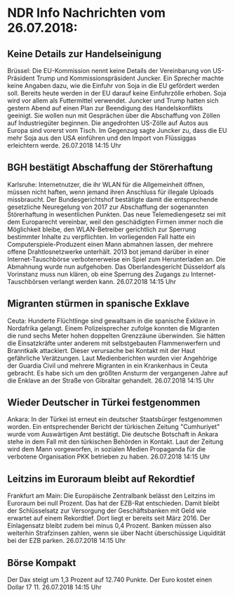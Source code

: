# NDR Info Nachrichten vom 26.07.2018:


## Keine Details zur Handelseinigung
Brüssel: Die EU-Kommission nennt keine Details der Vereinbarung von US-Präsident Trump und Kommissionspräsident Juncker. Ein Sprecher machte keine Angaben dazu, wie die Einfuhr von Soja in die EU gefördert werden soll. Bereits heute werden in der EU darauf keine Einfuhrzölle erhoben. Soja wird vor allem als Futtermittel verwendet. Juncker und Trump hatten sich gestern Abend auf einen Plan zur Beendigung des Handelskonflikts geeinigt. Sie wollen nun mit Gesprächen über die Abschaffung von Zöllen auf Industriegüter beginnen. Die angedrohten US-Zölle auf Autos aus Europa sind vorerst vom Tisch. Im Gegenzug sagte Juncker zu, dass die EU mehr Soja aus den USA einführen und den Import von Flüssiggas erleichtern werde. 26.07.2018 14:15 Uhr 

## BGH bestätigt Abschaffung der Störerhaftung
Karlsruhe: Internetnutzer, die ihr WLAN für die Allgemeinheit öffnen, müssen nicht haften, wenn jemand ihren Anschluss für illegale Uploads missbraucht. Der Bundesgerichtshof bestätigte damit die entsprechende gesetzliche Neuregelung von 2017 zur Abschaffung der sogenannten Störerhaftung in wesentlichen Punkten. Das neue Telemediengesetz sei mit dem Europarecht vereinbar, weil den geschädigten Firmen immer noch die Möglichkeit bleibe, den WLAN-Betreiber gerichtlich zur Sperrung bestimmter Inhalte zu verpflichten. Im vorliegenden Fall hatte ein Computerspiele-Produzent einen Mann abmahnen lassen, der mehrere offene Drahtlosnetzwerke unterhält. 2013 bot jemand darüber in einer Internet-Tauschbörse verbotenerweise ein Spiel zum Herunterladen an. Die Abmahnung wurde nun aufgehoben. Das Oberlandesgericht Düsseldorf als Vorinstanz muss nun klären, ob eine Sperrung des Zugangs zu Internet-Tauschbörsen verlangt werden kann. 26.07.2018 14:15 Uhr 

## Migranten stürmen in spanische Exklave
Ceuta: Hunderte Flüchtlinge sind gewaltsam in die spanische Exklave in Nordafrika gelangt. Einem Polizeisprecher zufolge konnten die Migranten die rund sechs Meter hohen doppelten Grenzzäune überwinden. Sie hätten die Einsatzkräfte unter anderem mit selbstgebauten Flammenwerfern und Branntkalk attackiert. Dieser verursache bei Kontakt mit der Haut gefährliche Verätzungen. Laut Medienberichten wurden vier Angehörige der Guardia Civil und mehrere Migranten in ein Krankenhaus in Ceuta gebracht. Es habe sich um den größten Ansturm der vergangenen Jahre auf die Enklave an der Straße von Gibraltar gehandelt. 26.07.2018 14:15 Uhr 

## Wieder Deutscher in Türkei festgenommen
Ankara: In der Türkei ist erneut ein deutscher Staatsbürger festgenommen worden. Ein entsprechender Bericht der türkischen Zeitung "Cumhuriyet" wurde vom Auswärtigen Amt bestätigt. Die deutsche Botschaft in Ankara stehe in dem Fall mit den türkischen Behörden in Kontakt. Laut der Zeitung wird dem Mann vorgeworfen, in sozialen Medien Propaganda für die verbotene Organisation PKK betrieben zu haben. 26.07.2018 14:15 Uhr 

## Leitzins im Euroraum bleibt auf Rekordtief
Frankfurt am Main: Die Europäische Zentralbank belässt den Leitzins im Euroraum bei null Prozent. Das hat der EZB-Rat entschieden. Damit bleibt der Schlüsselsatz zur Versorgung der Geschäftsbanken mit Geld wie erwartet auf einem Rekordtief. Dort liegt er bereits seit März 2016. Der Einlagensatz bleibt zudem bei minus 0,4 Prozent. Banken müssen also weiterhin Strafzinsen zahlen, wenn sie über Nacht überschüssige Liquidität bei der EZB parken. 26.07.2018 14:15 Uhr 

## Börse Kompakt
Der Dax steigt um 1,3 Prozent auf 12.740 Punkte. Der Euro kostet einen Dollar 17 11. 26.07.2018 14:15 Uhr 
